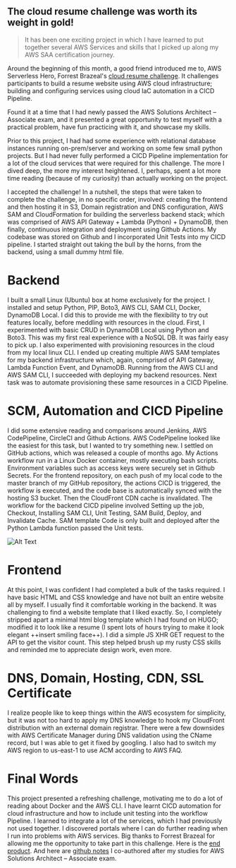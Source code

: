 ## The cloud resume challenge was worth its weight in gold!

> It has been one exciting project in which I have learned to put together several AWS Services and skills that I picked up along my AWS SAA certification journey. 

Around the beginning of this month, a good friend introduced me to, AWS Serverless Hero, Forrest Brazeal's [cloud resume challenge](https://cloudresumechallenge.dev/instructions/). It challenges participants to build a resume website using AWS cloud infrastructure; building and configuring services using cloud IaC automation in a CICD Pipeline. 


Found it at a time that I had newly passed the AWS Solutions Architect – Associate exam, and it presented a great opportunity to test myself with a practical problem, have fun practicing with it, and showcase my skills.  

Prior to this project, I had had some experience with relational database instances running on-prem/server and working on some few small python projects. But I had never fully performed a CICD Pipeline implementation for a lot of the cloud services that were required for this challenge. The more I dived deep, the more my interest heightened. I, perhaps, spent a lot more time reading (because of my curiosity) than actually working on the project. 

I accepted the challenge! In a nutshell, the steps that were taken to complete the challenge, in no specific order, involved: creating the frontend and then hosting it in S3, Domain registration and DNS configuration, AWS SAM and CloudFormation for building the serverless backend stack; which was comprised of AWS API Gateway + Lambda (Python) + DynamoDB, then finally, continuous integration and deployment using Github Actions. My codebase was stored on Github and I incorporated Unit Tests into my CICD pipeline. I started straight out taking the bull by the horns, from the backend, using a small dummy html file.

# Backend
I built a small Linux (Ubuntu) box at home exclusively for the project. I installed and setup Python, PIP, Boto3, AWS CLI, SAM CLI, Docker, DynamoDB Local. I did this to provide me with the flexibility to try out features locally, before meddling with resources in the cloud. 
First, I experimented with basic CRUD in DynamoDB Local using Python and Boto3. This was my first real experience with a NoSQL DB. It was fairly easy to pick up. I also experimented with provisioning resources in the cloud from my local linux CLI. I ended up creating multiple AWS SAM templates for my backend infrastructure which, again, comprised of API Gateway, Lambda Function Event, and DynamoDB. Running from the AWS CLI and AWS SAM CLI, I succeeded with deploying my backend resources. Next task was to automate provisioning these same resources in a CICD Pipeline. 

# SCM, Automation and CICD Pipeline
I did some extensive reading and comparisons around Jenkins, AWS CodePipeline, CircleCI and Github Actions. AWS CodePipeline looked like the easiest for this task, but I wanted to try something new. 
I settled on GitHub actions, which was released a couple of months ago. My Actions workflow run in a Linux Docker container, mostly executing bash scripts. Environment variables such as access keys were securely set in Github Secrets. 
For the frontend repository, on each push of my local code to the master branch of my GitHub repository, the actions CICD is triggered, the workflow is executed, and the code base is automatically synced with the hosting S3 bucket. Then the CloudFront CDN cache is invalidated. 
The workflow for the backend CICD pipeline involved Setting up the job, Checkout, Installing SAM CLI, Unit Testing, SAM Build, Deploy, and Invalidate Cache. SAM template Code is only built and deployed after the Python Lambda function passed the Unit tests. 

![Alt Text](https://dev-to-uploads.s3.amazonaws.com/i/7q7u8v59fh563ardmchp.PNG)

# Frontend
At this point, I was confident I had completed a bulk of the tasks required. I have basic HTML and CSS knowledge and have not built an entire website all by myself. I usually find it comfortable working in the backend. It was challenging to find a website template that I liked exactly. So, I completely stripped apart a minimal html blog template which I had found on HUGO; modified it to look like a resume (I spent lots of hours trying to make it look elegant ++insert smiling face++). I did a simple JS XHR GET request to the API to get the visitor count. This step helped brush up my rusty CSS skills and reminded me to appreciate design work, even more. 

# DNS, Domain, Hosting, CDN, SSL Certificate
I realize people like to keep things within the AWS ecosystem for simplicity, but it was not too hard to apply my DNS knowledge to hook my CloudFront distribution with an external domain registrar. 
There were a few downsides with AWS Certificate Manager during DNS validation using the CName record, but I was able to get it fixed by googling. I also had to switch my AWS region to us-east-1 to use ACM according to AWS FAQ. 

# Final Words
This project presented a refreshing challenge, motivating me to do a lot of reading about Docker and the AWS CLI. I have learnt CICD automation for cloud infrastructure and how to include unit testing into the workflow Pipeline. I learned to integrate a lot of the services, which I had previously not used together. I discovered portals where I can do further reading when I run into problems with AWS services. Big thanks to Forrest Brazeal for allowing me the opportunity to take part in this challenge. 
Here is the [end product](https://nquayson.com). And here are [github notes](https://github.com/nquayson/aws-solutions-architect-associate-notes) I co-authored after my studies for AWS Solutions Architect – Associate exam. 